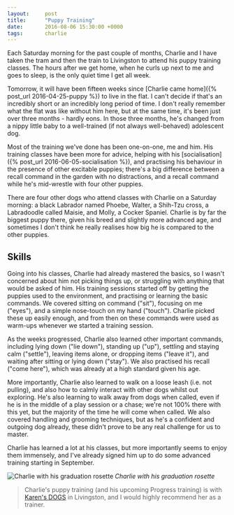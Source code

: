 ```yaml
---
layout:     post
title:      "Puppy Training"
date:       2016-08-06 15:30:00 +0000
tags:       charlie
---
```


Each Saturday morning for the past couple of months, Charlie and I have taken the tram and then the train to Livingston to attend his puppy training classes. The hours after we get home, when he curls up next to me and goes to sleep, is the only quiet time I get all week.

<!-- Read More -->

Tomorrow, it will have been fifteen weeks since [Charlie came home]({% post_url 2016-04-25-puppy %}) to live in the flat. I can't decide if that's an incredibly short or an incredibly long period of time. I don't really remember what the flat was like without him here, but at the same time, it's been just over three months - hardly eons. In those three months, he's changed from a nippy little baby to a well-trained (if not always well-behaved) adolescent dog.

Most of the training we've done has been one-on-one, me and him. His training classes have been more for advice, helping with his [socialisation]({% post_url 2016-06-05-socialisation %}), and practising his behaviour in the presence of other excitable puppies; there's a big difference between a recall command in the garden with no distractions, and a recall command while he's mid-wrestle with four other puppies.

There are four other dogs who attend classes with Charlie on a Saturday morning: a black Labrador named Phoebe, Walter, a Shih-Tzu cross, a Labradoodle called Maisie, and Molly, a Cocker Spaniel. Charlie is by far the biggest puppy there, given his breed and slightly more advanced age, and sometimes I don't think he really realises how big he is compared to the other puppies.

## Skills

Going into his classes, Charlie had already mastered the basics, so I wasn't concerned about him not picking things up, or struggling with anything that would be asked of him. His training sessions started off by getting the puppies used to the environment, and practising or learning the basic commands. We covered sitting on command ("sit"), focusing on me ("eyes"), and a simple nose-touch on my hand ("touch"). Charlie picked these up easily enough, and from then on these commands were used as warm-ups whenever we started a training session.

As the weeks progressed, Charlie also learned other important commands, including lying down ("lie down"), standing up ("up"), settling and staying calm ("settle"), leaving items alone, or dropping items ("leave it"), and waiting after sitting or lying down ("stay"). We also practised his recall ("come here"), which was already at a high standard given his age. 

More importantly, Charlie also learned to walk on a loose leash (i.e. not pulling), and also how to calmly interact with other dogs whilst out exploring. He's also learning to walk away from dogs when called, even if he is in the middle of a play session or a chase; we're not 100% there with this yet, but the majority of the time he will come when called. We also covered handling and grooming techniques, but as he's a confident and outgoing dog already, these didn't prove to be any real challenge for us to master.

Charlie has learned a lot at his classes, but more importantly seems to enjoy them immensely, and I've already signed him up to do some advanced training starting in September.

![Charlie with his graduation rosette]({{site.baseurl}}assets/img/puppy-training-charlie-graduation.jpg)
*Charlie with his graduation rosette*

> Charlie's puppy training (and his upcoming Progress training) is with [Karen's DOGS][karens-dogs-link] in Livingston, and I would highly recommend her as a trainer.

[karens-dogs-link]: http://karensdogs.co.uk/